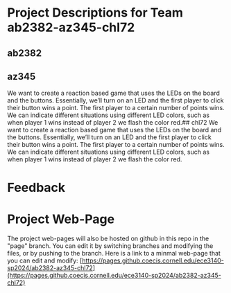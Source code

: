 # Project Descriptions for Team ab2382-az345-chl72

## ab2382
## az345
We want to create a reaction based game that uses the LEDs on the board and the buttons. Essentially, we’ll turn on an LED and the first player to click their button wins a point. The first player to a certain number of points wins. We can indicate different situations using different LED colors, such as when player 1 wins instead of player 2 we flash the color red.## chl72
We want to create a reaction based game that uses the LEDs on the board and the buttons. Essentially, we’ll turn on an LED and the first player to click their button wins a point. The first player to a certain number of points wins. We can indicate different situations using different LED colors, such as when player 1 wins instead of player 2 we flash the color red.
# Feedback
# Project Web-Page

The project web-pages will also be hosted on github in this repo in the "page" branch. You can edit it by switching branches and modifying the files, or by pushing to the branch. Here is a link to a minmal web-page that you can edit and modify: [https://pages.github.coecis.cornell.edu/ece3140-sp2024/ab2382-az345-chl72](https://pages.github.coecis.cornell.edu/ece3140-sp2024/ab2382-az345-chl72)
